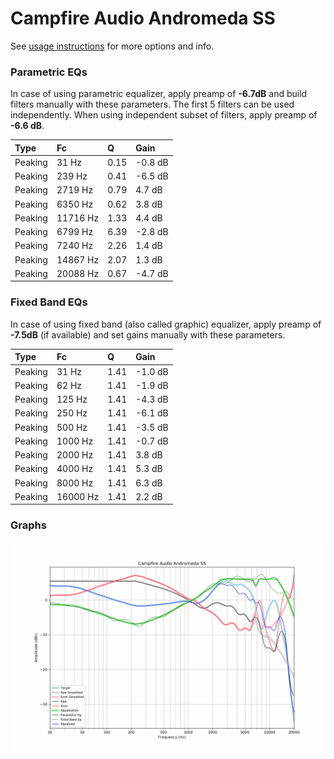 # Campfire Audio Andromeda SS
See [usage instructions](https://github.com/jaakkopasanen/AutoEq#usage) for more options and info.

### Parametric EQs
In case of using parametric equalizer, apply preamp of **-6.7dB** and build filters manually
with these parameters. The first 5 filters can be used independently.
When using independent subset of filters, apply preamp of **-6.6 dB**.

| Type    | Fc       |    Q | Gain    |
|:--------|:---------|:-----|:--------|
| Peaking | 31 Hz    | 0.15 | -0.8 dB |
| Peaking | 239 Hz   | 0.41 | -6.5 dB |
| Peaking | 2719 Hz  | 0.79 | 4.7 dB  |
| Peaking | 6350 Hz  | 0.62 | 3.8 dB  |
| Peaking | 11716 Hz | 1.33 | 4.4 dB  |
| Peaking | 6799 Hz  | 6.39 | -2.8 dB |
| Peaking | 7240 Hz  | 2.26 | 1.4 dB  |
| Peaking | 14867 Hz | 2.07 | 1.3 dB  |
| Peaking | 20088 Hz | 0.67 | -4.7 dB |

### Fixed Band EQs
In case of using fixed band (also called graphic) equalizer, apply preamp of **-7.5dB**
(if available) and set gains manually with these parameters.

| Type    | Fc       |    Q | Gain    |
|:--------|:---------|:-----|:--------|
| Peaking | 31 Hz    | 1.41 | -1.0 dB |
| Peaking | 62 Hz    | 1.41 | -1.9 dB |
| Peaking | 125 Hz   | 1.41 | -4.3 dB |
| Peaking | 250 Hz   | 1.41 | -6.1 dB |
| Peaking | 500 Hz   | 1.41 | -3.5 dB |
| Peaking | 1000 Hz  | 1.41 | -0.7 dB |
| Peaking | 2000 Hz  | 1.41 | 3.8 dB  |
| Peaking | 4000 Hz  | 1.41 | 5.3 dB  |
| Peaking | 8000 Hz  | 1.41 | 6.3 dB  |
| Peaking | 16000 Hz | 1.41 | 2.2 dB  |

### Graphs
![](./Campfire%20Audio%20Andromeda%20SS.png)